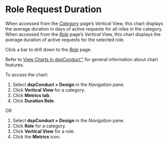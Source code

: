 # Role Request Duration

When accessed from the *[Category](Category_H.htm)* page’s *Vertical*
View, this chart displays the average duration in days of active
requests for all roles in the category. When accessed from the
*[Role](Role_H_dspConduct.htm)* page’s *Vertical* View, this chart
displays the average duration of active requests for the selected role.

Click a bar to drill down to the *[Role](Role_H_dspConduct.htm)* page.

Refer to [View Charts in dspConduct™](../Use_Cases/View_Charts.htm) for
general information about chart features.

To access the chart:

1.  Select **dspConduct \> Design** in the *Navigation* pane.
2.  Click **Vertical View <span style="font-weight: normal;">for a
    category</span>**.
3.  Click **Metrics tab**.
4.  Click **Duration Role**.

OR

1.  Select **dspConduct \> Design** in the *Navigation* pane.
2.  Click **Role** for a category.
3.  Click **Vertical View** for a role.
4.  Click the **Metrics** icon.
